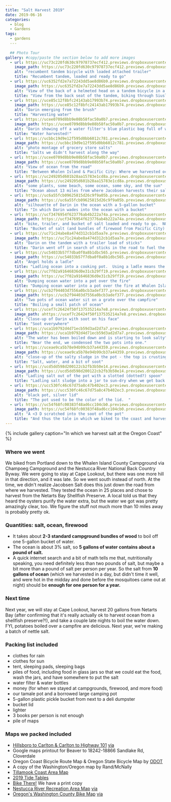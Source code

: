 ```yaml
---
title: "Salt Harvest 2019"
date: 2019-06-16
categories:
  - blog
  - Gardens
tags:
  - gardens
  ---
  
  ## Photo Tour
gallery: #copy/paste the section below to add more images
  - url: https://uc73c220fd630c97978737ecf412.previews.dropboxusercontent.com/p/thumb/AAfr9um7v0CyoIcMXADsmzLvXAlJ9ciinASyorPFJbqXaXnDKNG_ZL4tK-ICo8HyZ3FcelStQbU65OrGjiVbRJPm2OAYYbgWlmKQDQ9qLXsuzTKvTtpLlXHZ3U2ajZbPgLbh096AOYreMezN3ypbdVn1VjaejHC5uQBsezDI9bjSPl69bxMrCeY-b9oOdEyTtU0Cc1O_YcVl0XUsDenfVS-tJcDL0DIBazVrXDu5PHcRNxoTb_3EEfsUZEFqqJ-CqdDJqAjSwy0Bnwo5cDOhx6f6_wEsZQCUWPfUNXM5zAOXujfxGeBEq8DC97HyPCTpEIUVsfX9Juepqh0hS2ImqSxd/p.jpeg # url for full size image
    image_path: https://uc73c220fd630c97978737ecf412.previews.dropboxusercontent.com/p/thumb/AAfr9um7v0CyoIcMXADsmzLvXAlJ9ciinASyorPFJbqXaXnDKNG_ZL4tK-ICo8HyZ3FcelStQbU65OrGjiVbRJPm2OAYYbgWlmKQDQ9qLXsuzTKvTtpLlXHZ3U2ajZbPgLbh096AOYreMezN3ypbdVn1VjaejHC5uQBsezDI9bjSPl69bxMrCeY-b9oOdEyTtU0Cc1O_YcVl0XUsDenfVS-tJcDL0DIBazVrXDu5PHcRNxoTb_3EEfsUZEFqqJ-CqdDJqAjSwy0Bnwo5cDOhx6f6_wEsZQCUWPfUNXM5zAOXujfxGeBEq8DC97HyPCTpEIUVsfX9Juepqh0hS2ImqSxd/p.jpeg # thumbnail (could be same as above, I believe)
    alt: "recumbent tandem bicycle with loaded attached trailer"
    title: "Recumbent tandem, loaded and ready to go"  
  - url: https://uc6352fd2e7a72243dd5ae8d86b9.previews.dropboxusercontent.com/p/thumb/AAdtleSOkHVUK2JYL0jzCHkARS5_cV_mPluVta_d6pAqOVpZ8xI4Atu7Qx5OE0dBjm_LXmjDlfG479CuYXxT5vkRgBSGlPeYqlbuq8fOVLrez_scmYery036hPWb8wLGSr6aToh4E-3PNypjEdlEhow1eaX_PRkxJOeuotWXvDv3vCGcNLtazmbj3Gh4DuUJh6aNLMoVCABQ1Y16Wf0tb8Z6kY9d2hvFOt4ow9_4ufcbnWLgao7p55gg4H2lnjkDWwo7BD_EVQ7wZ0u0XaT40jZbrJ6-F6uujN9xYo_APKG_QJG4kFD6Fsw1GQCIThUoaTgIXAiTWNJtjxksQjB-40u5UJN67Xmtqavj4-D_Yi4VL98tiXXizTCgwUCy6Mnk-gE/p.jpeg
    image_path: https://uc6352fd2e7a72243dd5ae8d86b9.previews.dropboxusercontent.com/p/thumb/AAdtleSOkHVUK2JYL0jzCHkARS5_cV_mPluVta_d6pAqOVpZ8xI4Atu7Qx5OE0dBjm_LXmjDlfG479CuYXxT5vkRgBSGlPeYqlbuq8fOVLrez_scmYery036hPWb8wLGSr6aToh4E-3PNypjEdlEhow1eaX_PRkxJOeuotWXvDv3vCGcNLtazmbj3Gh4DuUJh6aNLMoVCABQ1Y16Wf0tb8Z6kY9d2hvFOt4ow9_4ufcbnWLgao7p55gg4H2lnjkDWwo7BD_EVQ7wZ0u0XaT40jZbrJ6-F6uujN9xYo_APKG_QJG4kFD6Fsw1GQCIThUoaTgIXAiTWNJtjxksQjB-40u5UJN67Xmtqavj4-D_Yi4VL98tiXXizTCgwUCy6Mnk-gE/p.jpeg
    alt: "View of the back of a helmeted head on a tandem bicycle in a forest"
    title: "View from the back seat of the tandem, biking through Siuslaw National Forest"  
  - url: https://uce85c12f8bfc24143ab17993b74.previews.dropboxusercontent.com/p/thumb/AAepxS0jeydIjCkNPM_yJCkFHYufSsEPM4lKCM_IQHCIqqpj9l9ljyQlbMh8PGuXFrZ5pA1lNd4p92inByWOsoAjPg4n4onOmAObcg67gVdOdOXWt0lZR2-eNkpbPJyebfM7spN0731PchM24wXaoJrl_Kfxw-dDg1kF8JzUo7Crrluhv8C7Z0hHtvSVDLnraGIEU3XhPYFCw_Ror_sIjCAxdxxs-TFq4l668d3juGRezsC-iKvHmKPCoK4LG1DRr96OJi3P5HlMzyWtnR6O8pOXbN4O84fx6M_VB1M2fPsvRee88B4coI0-EpNTwRaG9WUVB9RI3UYVyxtcRKoMT5YL/p.jpeg 
    image_path: https://uce85c12f8bfc24143ab17993b74.previews.dropboxusercontent.com/p/thumb/AAepxS0jeydIjCkNPM_yJCkFHYufSsEPM4lKCM_IQHCIqqpj9l9ljyQlbMh8PGuXFrZ5pA1lNd4p92inByWOsoAjPg4n4onOmAObcg67gVdOdOXWt0lZR2-eNkpbPJyebfM7spN0731PchM24wXaoJrl_Kfxw-dDg1kF8JzUo7Crrluhv8C7Z0hHtvSVDLnraGIEU3XhPYFCw_Ror_sIjCAxdxxs-TFq4l668d3juGRezsC-iKvHmKPCoK4LG1DRr96OJi3P5HlMzyWtnR6O8pOXbN4O84fx6M_VB1M2fPsvRee88B4coI0-EpNTwRaG9WUVB9RI3UYVyxtcRKoMT5YL/p.jpeg
    alt: "Darin emerging from the brush"
    title: "Harvesting water"  
  - url: https://ucee0709d8bb9e08b58fac50a0b7.previews.dropboxusercontent.com/p/thumb/AAdOQGc1UeI-UnUE4bsuiGTrtFdsg6FCe3UQueAuyX1rHgWat4-gHrr4bA9tzbOxEJje6TrYqx6gGSY6mTN2G5n48Cagacdnbc4s_PTiF0YSoYofTNEjMs2HQ5wYajZ2Kfqy5pOIuZ3KDYayrEXR0CkDlY_ETO8JukugCiCaIMnhUU4H0HzFsgdSIY9wIr37t3qaaZE_k9_N896jai3cZ0W_mYRrHJ_ZUlARK72OHmMNnHfZt9tyKkUhuDAucBJp8MopvOxBMm3G6SrePqVY4SKMZdlplbdXAsMV0eiLsdmKIjz_-x4Jg40Pd0oTWIAho2wjMLhk_QdnKledXBb5OpL_vY0e0-bDBC48mXytPWQ5iEHfoZh9nmgVwoSrRND3ABY/p.jpeg
    image_path: https://ucee0709d8bb9e08b58fac50a0b7.previews.dropboxusercontent.com/p/thumb/AAdOQGc1UeI-UnUE4bsuiGTrtFdsg6FCe3UQueAuyX1rHgWat4-gHrr4bA9tzbOxEJje6TrYqx6gGSY6mTN2G5n48Cagacdnbc4s_PTiF0YSoYofTNEjMs2HQ5wYajZ2Kfqy5pOIuZ3KDYayrEXR0CkDlY_ETO8JukugCiCaIMnhUU4H0HzFsgdSIY9wIr37t3qaaZE_k9_N896jai3cZ0W_mYRrHJ_ZUlARK72OHmMNnHfZt9tyKkUhuDAucBJp8MopvOxBMm3G6SrePqVY4SKMZdlplbdXAsMV0eiLsdmKIjz_-x4Jg40Pd0oTWIAho2wjMLhk_QdnKledXBb5OpL_vY0e0-bDBC48mXytPWQ5iEHfoZh9nmgVwoSrRND3ABY/p.jpeg
    alt: "Darin showing off a water filter's blue plastic bag full of water"
    title: "Water harvested!"  
  - url: https://ucbbc19d9e12f595d0bb6012c781.previews.dropboxusercontent.com/p/thumb/AAcJ0p8HfiszrGvCzQiwtq8s4dYWV-mafYV1Nc3bsSdhmpfmMfJc1pvT8yIvUEm-FCO1Tel5sHDK0RKiv3BALqBbPnA8zMMOMEOlU-QfZyOkWUaL-AFS20NDx0EphGnlnW4S30-DnexGUf8DGKKDM8sb9hn84xNTUExsCwrKSmLD3R0KLLZk3K775nDV_qFTIXksXf2lpJ9QUDpSP8tp7iBO9S8LKZPePzGx4vBCyiNeuxHGQAn1FrHbjCQQIkEbwiRxjFF8WBE2OYnP6KOhicqGBEV2NqYuigpHKM-EF_Nh_3b5xuyKTROBvNwfRTPBHqYyjYJfo0Tng4KMcMebfjajjKvT_a-duEoAGp7JthMUImu3KQ7VxK-R6S3lL-68O0M/p.jpeg
    image_path: https://ucbbc19d9e12f595d0bb6012c781.previews.dropboxusercontent.com/p/thumb/AAcJ0p8HfiszrGvCzQiwtq8s4dYWV-mafYV1Nc3bsSdhmpfmMfJc1pvT8yIvUEm-FCO1Tel5sHDK0RKiv3BALqBbPnA8zMMOMEOlU-QfZyOkWUaL-AFS20NDx0EphGnlnW4S30-DnexGUf8DGKKDM8sb9hn84xNTUExsCwrKSmLD3R0KLLZk3K775nDV_qFTIXksXf2lpJ9QUDpSP8tp7iBO9S8LKZPePzGx4vBCyiNeuxHGQAn1FrHbjCQQIkEbwiRxjFF8WBE2OYnP6KOhicqGBEV2NqYuigpHKM-EF_Nh_3b5xuyKTROBvNwfRTPBHqYyjYJfo0Tng4KMcMebfjajjKvT_a-duEoAGp7JthMUImu3KQ7VxK-R6S3lL-68O0M/p.jpeg
    alt: "photo montage of grocery store salts"
    title: "Salts we didn't harvest along the way"  
  - url: https://ucee0709d8bb9e08b58fac50a0b7.previews.dropboxusercontent.com/p/thumb/AAdOQGc1UeI-UnUE4bsuiGTrtFdsg6FCe3UQueAuyX1rHgWat4-gHrr4bA9tzbOxEJje6TrYqx6gGSY6mTN2G5n48Cagacdnbc4s_PTiF0YSoYofTNEjMs2HQ5wYajZ2Kfqy5pOIuZ3KDYayrEXR0CkDlY_ETO8JukugCiCaIMnhUU4H0HzFsgdSIY9wIr37t3qaaZE_k9_N896jai3cZ0W_mYRrHJ_ZUlARK72OHmMNnHfZt9tyKkUhuDAucBJp8MopvOxBMm3G6SrePqVY4SKMZdlplbdXAsMV0eiLsdmKIjz_-x4Jg40Pd0oTWIAho2wjMLhk_QdnKledXBb5OpL_vY0e0-bDBC48mXytPWQ5iEHfoZh9nmgVwoSrRND3ABY/p.jpeg
    image_path: https://ucee0709d8bb9e08b58fac50a0b7.previews.dropboxusercontent.com/p/thumb/AAdOQGc1UeI-UnUE4bsuiGTrtFdsg6FCe3UQueAuyX1rHgWat4-gHrr4bA9tzbOxEJje6TrYqx6gGSY6mTN2G5n48Cagacdnbc4s_PTiF0YSoYofTNEjMs2HQ5wYajZ2Kfqy5pOIuZ3KDYayrEXR0CkDlY_ETO8JukugCiCaIMnhUU4H0HzFsgdSIY9wIr37t3qaaZE_k9_N896jai3cZ0W_mYRrHJ_ZUlARK72OHmMNnHfZt9tyKkUhuDAucBJp8MopvOxBMm3G6SrePqVY4SKMZdlplbdXAsMV0eiLsdmKIjz_-x4Jg40Pd0oTWIAho2wjMLhk_QdnKledXBb5OpL_vY0e0-bDBC48mXytPWQ5iEHfoZh9nmgVwoSrRND3ABY/p.jpeg
    alt: "View of ocean from the road"
    title: "Between Whalen Island & Pacific City: Where we harvested ocean water"  
  - url: https://uc249205d601b28aa15783e1cd8a.previews.dropboxusercontent.com/p/thumb/AAcftaa_HdiJv8xb0nypSxQflsuiv8rgbamXsJIiGVqbS6pL1CO5C-ta6myZa_zKO56kFoC8ThGgJRsBDPsl7Fh1NcdUMGlN9niDk1KFgeSAjPbwAGtUUleLVpPY35kWG0ptT5FIWZi8wWjIFIReD3z69bR63NByTn-8GSjI4LGmp_P_umGz8LwsIAjXtyoaWLZsxg89AtL8XZVcT3y9wkPvdF2neKC6EcVtZRuxXilC8TVEUt1z5Sl9GLeImKQAgsm8z3135jMOjQKqPoqBTm1aYP0uJlCSjnZWyS1nrA1HIZTjC32bGcZ-1WWZwH2lBC7hq_Qnmnrs-axFmYqCo39oY7OmGsz2C2GlbLNXZ7aqkdhwnIFcxwEK4YjNT3pNtf4/p.jpeg
    image_path: https://uc249205d601b28aa15783e1cd8a.previews.dropboxusercontent.com/p/thumb/AAcftaa_HdiJv8xb0nypSxQflsuiv8rgbamXsJIiGVqbS6pL1CO5C-ta6myZa_zKO56kFoC8ThGgJRsBDPsl7Fh1NcdUMGlN9niDk1KFgeSAjPbwAGtUUleLVpPY35kWG0ptT5FIWZi8wWjIFIReD3z69bR63NByTn-8GSjI4LGmp_P_umGz8LwsIAjXtyoaWLZsxg89AtL8XZVcT3y9wkPvdF2neKC6EcVtZRuxXilC8TVEUt1z5Sl9GLeImKQAgsm8z3135jMOjQKqPoqBTm1aYP0uJlCSjnZWyS1nrA1HIZTjC32bGcZ-1WWZwH2lBC7hq_Qnmnrs-axFmYqCo39oY7OmGsz2C2GlbLNXZ7aqkdhwnIFcxwEK4YjNT3pNtf4/p.jpeg
    alt: "some plants, some beach, some ocean, some sky, and the sun"
    title: "Ocean about 13 miles from where Jacobsen harvests their salt"  
  - url: https://uc6a55fcb09625815d26c9f9a05b.previews.dropboxusercontent.com/p/thumb/AAeGXQsI8hHpfwivsaT5CdcRNOiVhpc2QK8EEszhGACdW954y_301vizH6hjXzzrFwttuKiGc4KJgAkNh6MmO2tYYsDwwClOnX_olNqh3oxv0YYwTpzgJoGcUaaalmT7yyEkIks3XPjsGbkNOojxbtegpCfdD6cehmob143j6aWjvE8efcdzVvuMz4AeWaG8e4K1cqIMinSfPDYMFUEA8pCw27BYpf0JPTilD577Hf9uXreZFNtwtQ9mbWEyMr8qqsies9IYjnpRl8jFSdUMT1EEbZl_x00zs-36nS_lMj9GwIxvQYpzAo35NwniVBXLbj-s_4vZk3KVpSLhb33S4x7t-IDBpiOYTwfFuEwdr6qID5IOYLyFE9ZAGMH7MI2ZgW4/p.jpeg
    image_path: https://uc6a55fcb09625815d26c9f9a05b.previews.dropboxusercontent.com/p/thumb/AAeGXQsI8hHpfwivsaT5CdcRNOiVhpc2QK8EEszhGACdW954y_301vizH6hjXzzrFwttuKiGc4KJgAkNh6MmO2tYYsDwwClOnX_olNqh3oxv0YYwTpzgJoGcUaaalmT7yyEkIks3XPjsGbkNOojxbtegpCfdD6cehmob143j6aWjvE8efcdzVvuMz4AeWaG8e4K1cqIMinSfPDYMFUEA8pCw27BYpf0JPTilD577Hf9uXreZFNtwtQ9mbWEyMr8qqsies9IYjnpRl8jFSdUMT1EEbZl_x00zs-36nS_lMj9GwIxvQYpzAo35NwniVBXLbj-s_4vZk3KVpSLhb33S4x7t-IDBpiOYTwfFuEwdr6qID5IOYLyFE9ZAGMH7MI2ZgW4/p.jpegassets/images/salt-harvest-2019/6.jpg # thumbnail (could be same as above, I believe)
    alt: "silhouette of Darin in the ocean with a 5-gallon bucket"
    title: "In which Darin wades into the ocean with a bucket"  
  - url: https://ucf3476954f623776ab4b222a74a.previews.dropboxusercontent.com/p/thumb/AAdWqMtDEZJwUUuuO52jSI8DO_yLfhkeb9OwOtvNXt2I-Fjf1IXr9Hy-WzvHs84CBHo2hj3K55RoJqvQQNWNU8cpuw7oXDL1GvwJvqeufU85H1MBamXHWpbYz1PGelx4Fk5FFckWZu34v0kOc91FXXHQh2sdhlfjruV8gNgbSz0Y2xnbWwaoz96EPKCjI60L5ALt6G4Pj8I87V6H3JRWVetamFXJksNO00JPjtO4eIOU3eOj-NJiA7U1aIZeAlzzroqeFh9VVNNhYCDS51QrXYGeyXIBM2bhh9WXxH7Q-J74t808-VtdPaslP5W7RKGXT1WTyaRk0pxQ53vFIEoI-ssaZFCa7rqq5IrS1HLewYhrrclhoxKONmmJdYdv8Y1veyg/p.jpeg
    image_path: https://ucf3476954f623776ab4b222a74a.previews.dropboxusercontent.com/p/thumb/AAdWqMtDEZJwUUuuO52jSI8DO_yLfhkeb9OwOtvNXt2I-Fjf1IXr9Hy-WzvHs84CBHo2hj3K55RoJqvQQNWNU8cpuw7oXDL1GvwJvqeufU85H1MBamXHWpbYz1PGelx4Fk5FFckWZu34v0kOc91FXXHQh2sdhlfjruV8gNgbSz0Y2xnbWwaoz96EPKCjI60L5ALt6G4Pj8I87V6H3JRWVetamFXJksNO00JPjtO4eIOU3eOj-NJiA7U1aIZeAlzzroqeFh9VVNNhYCDS51QrXYGeyXIBM2bhh9WXxH7Q-J74t808-VtdPaslP5W7RKGXT1WTyaRk0pxQ53vFIEoI-ssaZFCa7rqq5IrS1HLewYhrrclhoxKONmmJdYdv8Y1veyg/p.jpeg
    alt: "bike, trailer, and bucket of salt loaded and ready to go.  NO PARKING."
    title: "Bucket of salt (and bundles of firewood from Pacific City) loaded and ready to take back to camp.  The NO PARKING sign was great for leaning the bike against.   We left the tiny jellyfish in the ocean."  
  - url: https://uc71c24abe8a474d312cb1d5aa7e.previews.dropboxusercontent.com/p/thumb/AAdXRyV-aUGOYErueOPLcaow7xfAPji5547flrQ1uSp4L_-nHqcgs0MmybZwDv8gYdlKJKedYrzHmqVxyDh6fpC7NSSTYzZ-RTJPZ5DyFsVYFLCFHD6A6ubQyX0nzqhotzYosaMWQMf1ifny-NkbmOENYDaeKGtkoXINE0M4UlpqxEQkzaU7JZOGVO0T8IWpvK7ZH-v58WboWyATy3gRUxXB07nPgEO908P2bX38eCG284FnUpWV9jn5WQ3-fdFRIgPVH9Wod_QeQETrNr0CzmXPPsuc9fqlCYvu8JbL2wHXd9HygMI3BxXlyHtXCKZYzurDvNW7ynNUbTQLw-vJWl7-SZ8kj9e9Mh8vkJztUOFZiWvkGqmqDpaL_YKWs64iDzg/p.jpeg
    image_path: https://uc71c24abe8a474d312cb1d5aa7e.previews.dropboxusercontent.com/p/thumb/AAdXRyV-aUGOYErueOPLcaow7xfAPji5547flrQ1uSp4L_-nHqcgs0MmybZwDv8gYdlKJKedYrzHmqVxyDh6fpC7NSSTYzZ-RTJPZ5DyFsVYFLCFHD6A6ubQyX0nzqhotzYosaMWQMf1ifny-NkbmOENYDaeKGtkoXINE0M4UlpqxEQkzaU7JZOGVO0T8IWpvK7ZH-v58WboWyATy3gRUxXB07nPgEO908P2bX38eCG284FnUpWV9jn5WQ3-fdFRIgPVH9Wod_QeQETrNr0CzmXPPsuc9fqlCYvu8JbL2wHXd9HygMI3BxXlyHtXCKZYzurDvNW7ynNUbTQLw-vJWl7-SZ8kj9e9Mh8vkJztUOFZiWvkGqmqDpaL_YKWs64iDzg/p.jpeg
    alt: "Darin on the tandem with a trailer load of sticks"
    title: "Darin went off in search of sticks in the road to fuel the fire.  Next year, we're packing lighter and maybe researching firewood harvesting rules for that forest we biked through en route."  
  - url: https://uc54033b57f7dba0f0a8b1dbc565.previews.dropboxusercontent.com/p/thumb/AAcplU9E4v_A0WT9sbjovgyofz3vJWDtU8e5cEYOaptVAas4hwnU6TDLstnCfmnlAzMe1hZPbpaicEhzCyiBQfaK8eF3zld_w6dMEf3gvUFAus-5pZPkcnrsMvhk5ePXa1OpTTVFlRLvLwQt7J-M1URuOxkC3YL5xLtxuPfQRF78w6TBPkkexdhmkLBRn8hmN77d_L0oQvUcu1Y6so-9HVhQMLAQ_MjLE811N8gx6nGFYLmEF5ZxIZ-MNFrA6-yzJB-l9GfaFX9_aK9u9QkLFraGMvi2Vefp3eTIXvC4gKLNEc8mZdHxCuSx69fYEC4KapWSsIrTYGO8Y9w8eIJ-I0BuPkawDNQGTHsNvVPzzstvzmT-QEsOxvhzFfhChMc_RWE/p.jpeg
    image_path: https://uc54033b57f7dba0f0a8b1dbc565.previews.dropboxusercontent.com/p/thumb/AAcplU9E4v_A0WT9sbjovgyofz3vJWDtU8e5cEYOaptVAas4hwnU6TDLstnCfmnlAzMe1hZPbpaicEhzCyiBQfaK8eF3zld_w6dMEf3gvUFAus-5pZPkcnrsMvhk5ePXa1OpTTVFlRLvLwQt7J-M1URuOxkC3YL5xLtxuPfQRF78w6TBPkkexdhmkLBRn8hmN77d_L0oQvUcu1Y6so-9HVhQMLAQ_MjLE811N8gx6nGFYLmEF5ZxIZ-MNFrA6-yzJB-l9GfaFX9_aK9u9QkLFraGMvi2Vefp3eTIXvC4gKLNEc8mZdHxCuSx69fYEC4KapWSsIrTYGO8Y9w8eIJ-I0BuPkawDNQGTHsNvVPzzstvzmT-QEsOxvhzFfhChMc_RWE/p.jpeg
    alt: "Angel holds a ladle"
    title: "Ladling ocean into a cooking pot.  Using a ladle means the smidge of sand stays in the bottom of the bucket.  (The campground hosts were delighted to take our 5-gallon deli pickle bucket when we were done with it.)"  
  - url: https://uc7f02a91646836d0e31cb29ff19.previews.dropboxusercontent.com/p/thumb/AAeuR2W3P1HFKUbNms4_ojqvui-8sd_LbOjUVNH1jlo4zLl9w0vUIXVtIJdkTNgq9Sy8GIqI5kM9Uq0YmjZkRov2lzMue83egMdG4rPAS93wGT2ADFGmd7os1kmZNAo6mKZNuIszK7I17h4KvQqIyv0pmKZVWvNYPvyrXnBsGc1kIHX-EuN7txTjk5fiUhbzMgYFrvMkxdB4bc09ndNxBG-BHS4iSHAXkXPoGiZ57f3a77OPAZsTIGaxpqdySuFoUkrp8py2rt7Zj4znv0yWT3wQWq61Yw5EWqpngiaFYcHfYJg5kRN0NTYSi2ym4n8ncoFbJFW3gmh6h6zf9BSz20vyo9gheBa-0jWBtRrAzRVg1oAXYL0sPltguChuP-EKwus/p.jpeg
    image_path: https://uc7f02a91646836d0e31cb29ff19.previews.dropboxusercontent.com/p/thumb/AAeuR2W3P1HFKUbNms4_ojqvui-8sd_LbOjUVNH1jlo4zLl9w0vUIXVtIJdkTNgq9Sy8GIqI5kM9Uq0YmjZkRov2lzMue83egMdG4rPAS93wGT2ADFGmd7os1kmZNAo6mKZNuIszK7I17h4KvQqIyv0pmKZVWvNYPvyrXnBsGc1kIHX-EuN7txTjk5fiUhbzMgYFrvMkxdB4bc09ndNxBG-BHS4iSHAXkXPoGiZ57f3a77OPAZsTIGaxpqdySuFoUkrp8py2rt7Zj4znv0yWT3wQWq61Yw5EWqpngiaFYcHfYJg5kRN0NTYSi2ym4n8ncoFbJFW3gmh6h6zf9BSz20vyo9gheBa-0jWBtRrAzRVg1oAXYL0sPltguChuP-EKwus/p.jpeg
    alt: "Dumping ocean water into a pot over the fire"
    title: "Dumping ocean water into a pot over the fire at Whalen Island County Campground"  
  - url: https://ucb2f94403d7556a0bcb3adef377.previews.dropboxusercontent.com/p/thumb/AAcRYrfpFN9blUFPYiZ3OAaVl-JmwzpZDn9-YNbqIvahxnyLn_0IO7OZBoSWxhFRsfUtjx45J_rRIbYglwFxwhOxK4IsTDVoNc-fZfKsLHF6vLThjIJok86oeXH3KqNPEHzv24EhVKD75d6iEQk49UGQHh5sf-h_G28YCIt8orKoEHL5G7KaVW2cmvyNV72OULsbM3ODHjFZPNof-eresaCHyz0i0JIjT72U8zG_kQ-IoeIyclq-lk0MPikd93K0HF_f9trFHD6irwMIBYmgDq85ozYQHkGEhIccYGPcXlfAZO-IU0-HPiuqIkTDZHOdlyq2c4KCNkFQ-MyywAOPatZAFZKzqL39X9gN8e9BooSBwS6-wj3AfV1rGpkEO0nsnyM/p.jpeg
    image_path: https://ucb2f94403d7556a0bcb3adef377.previews.dropboxusercontent.com/p/thumb/AAcRYrfpFN9blUFPYiZ3OAaVl-JmwzpZDn9-YNbqIvahxnyLn_0IO7OZBoSWxhFRsfUtjx45J_rRIbYglwFxwhOxK4IsTDVoNc-fZfKsLHF6vLThjIJok86oeXH3KqNPEHzv24EhVKD75d6iEQk49UGQHh5sf-h_G28YCIt8orKoEHL5G7KaVW2cmvyNV72OULsbM3ODHjFZPNof-eresaCHyz0i0JIjT72U8zG_kQ-IoeIyclq-lk0MPikd93K0HF_f9trFHD6irwMIBYmgDq85ozYQHkGEhIccYGPcXlfAZO-IU0-HPiuqIkTDZHOdlyq2c4KCNkFQ-MyywAOPatZAFZKzqL39X9gN8e9BooSBwS6-wj3AfV1rGpkEO0nsnyM/p.jpeg
    alt: "Two pots of ocean water sit on a grate over the campfire"
    title: "Boiling a small patch of ocean"  
  - url: https://ucef7c26424f50f137535214a7e8.previews.dropboxusercontent.com/p/thumb/AAc1_ZVFH1IvOvaxQrNr2q6ScvvoPajmM6eQBvqrvQPdczyvVlI4Qm4unck1pfqCBIQQqYvcZqdwI2DRIIloD-nvdEGYG48eliXU3WyQuOqFVas7M2WNVcCvyrmi7E3x2BQ6mgWBz6yxtrWxHVDiIBKIW_QoLsBWV8ee-vfrcPpuVuu0Az1p-C7T7Mk4J8otfwXCMRmUNZbSPdeQzt5drIcjhsBFHvej1qECzP2OW74Bwr1EPoAZXb_v4Xc1YYqUXEuiLbtrre_05G2wVfPtEsib4Y3WfcBe21WvoJp_sflVCL3dqu80K1ujHpF4zbha8dbIbgSSqy2NvRwszLMwYiofCusmXe2zIWQdBdxbPEArJcb8hQl_NLNpOhFhNypDAIA/p.jpeg
    image_path: ahttps://ucef7c26424f50f137535214a7e8.previews.dropboxusercontent.com/p/thumb/AAc1_ZVFH1IvOvaxQrNr2q6ScvvoPajmM6eQBvqrvQPdczyvVlI4Qm4unck1pfqCBIQQqYvcZqdwI2DRIIloD-nvdEGYG48eliXU3WyQuOqFVas7M2WNVcCvyrmi7E3x2BQ6mgWBz6yxtrWxHVDiIBKIW_QoLsBWV8ee-vfrcPpuVuu0Az1p-C7T7Mk4J8otfwXCMRmUNZbSPdeQzt5drIcjhsBFHvej1qECzP2OW74Bwr1EPoAZXb_v4Xc1YYqUXEuiLbtrre_05G2wVfPtEsib4Y3WfcBe21WvoJp_sflVCL3dqu80K1ujHpF4zbha8dbIbgSSqy2NvRwszLMwYiofCusmXe2zIWQdBdxbPEArJcb8hQl_NLNpOhFhNypDAIA/p.jpeg
    alt: "Close-up of Darin with soot on his face"
    title: "Soot everywhere"  
  - url: https://uca1b9792d4d71ecb59d3ad2d7a7.previews.dropboxusercontent.com/p/thumb/AAfySg15Y1kZUa4hL2pXkOV7LxFLteg46MlpQgJVNN0Q56mfP5mLMdfzjGPWRwhL6nQiWJ-DAjJc_j-19CvF6ocLE3Id5zPufx_Tf6QHmhSVWr3Yv-cjnIMROaMTng4yE3hDcDlX5U_rjpfumrS_MsGfmuduPgOIF49PqcyOc2MVsQuSSOc6AQVTCaPdFPEv4WosRhl4ozBxEYOZWv384b60LyK8KkABkYk8YpKWgk-fehLBxGvBuRi3I9WTPoOexYMvEOaeMO6EFXEK0elQ7r73Krr_iHH-ofJKe2ZHMqp5tPAGMPLd4TIYmLtjgAkLSJp-kvxd_FRKDDdhplf3hZPZ3gtV5-A9uHQmr2_-Jvxg5Z3MmhlZZgQDP5xrF1Ls6go/p.jpeg
    image_path: https://uca1b9792d4d71ecb59d3ad2d7a7.previews.dropboxusercontent.com/p/thumb/AAfySg15Y1kZUa4hL2pXkOV7LxFLteg46MlpQgJVNN0Q56mfP5mLMdfzjGPWRwhL6nQiWJ-DAjJc_j-19CvF6ocLE3Id5zPufx_Tf6QHmhSVWr3Yv-cjnIMROaMTng4yE3hDcDlX5U_rjpfumrS_MsGfmuduPgOIF49PqcyOc2MVsQuSSOc6AQVTCaPdFPEv4WosRhl4ozBxEYOZWv384b60LyK8KkABkYk8YpKWgk-fehLBxGvBuRi3I9WTPoOexYMvEOaeMO6EFXEK0elQ7r73Krr_iHH-ofJKe2ZHMqp5tPAGMPLd4TIYmLtjgAkLSJp-kvxd_FRKDDdhplf3hZPZ3gtV5-A9uHQmr2_-Jvxg5Z3MmhlZZgQDP5xrF1Ls6go/p.jpeg
    alt: "The water has been boiled down and is starting to look salty"
    title: "Near the end, we condensed the two pots into one."  
  - url: https://uceae9ca5b78e94b99cb37a44359.previews.dropboxusercontent.com/p/thumb/AAdlXY5abvsZDrYejfXUDZkCSd5Q2D3wZJtC2pSPshDA3d3Qr7n3sqzuu-AWpOicZ4dS4VKNDx6NkbWcZasOAKL5zrWlhoYS-IL5Y8BhOWD5MZGL1-GJI_ssiJSV7Q4O_Tg5xi-fsfxcg6aMwUeHCNrVjeZZp5gXlYgCE790oXUYDt7GCubogahM7R68HaaZGcetJ67NyvjvY98b3GfuU-8sUsFVkcV_Oo7KVOfBSmCVpcWGv3IAxKom0k1PLaQWDVSLTeqjj580l-_8w5JMh0XtgNOwnY5uHjWrQnmNuYURJOnr2oHLHIHZimnzp0EsdT5xbssVzY7VqVos1fIzvjxOymyFcx1jMYNAUxMrjprsXwljy18nZUQl1A2Wvfzzp0Q/p.jpeg
    image_path: https://uceae9ca5b78e94b99cb37a44359.previews.dropboxusercontent.com/p/thumb/AAdlXY5abvsZDrYejfXUDZkCSd5Q2D3wZJtC2pSPshDA3d3Qr7n3sqzuu-AWpOicZ4dS4VKNDx6NkbWcZasOAKL5zrWlhoYS-IL5Y8BhOWD5MZGL1-GJI_ssiJSV7Q4O_Tg5xi-fsfxcg6aMwUeHCNrVjeZZp5gXlYgCE790oXUYDt7GCubogahM7R68HaaZGcetJ67NyvjvY98b3GfuU-8sUsFVkcV_Oo7KVOfBSmCVpcWGv3IAxKom0k1PLaQWDVSLTeqjj580l-_8w5JMh0XtgNOwnY5uHjWrQnmNuYURJOnr2oHLHIHZimnzp0EsdT5xbssVzY7VqVos1fIzvjxOymyFcx1jMYNAUxMrjprsXwljy18nZUQl1A2Wvfzzp0Q/p.jpeg
    alt: "close-up of the salty sludge in the pot - the top is crusting over"
    title: "Salt, water, and a bit of soot"   
  - url: https://ucd5dd598d200122cb2fb3b50e14.previews.dropboxusercontent.com/p/thumb/AAdzXo6OVtTStOsErDraiKdPyFzzanwQ_vO30Ix6BlnG_HXc4wRkOlyCr061z4Po0xPr6V0FPcNTjDXLtwJDbGNATPvY3oVg-UlJMtszXGZVMwdhbjERsk_ktLEiQ_xoXIemJjQO913bmAcxSQ9piC-0ZBGvAwzIH_gIXj8CcPTWS_eJSsE3FSXWHcX2UQ6IPwTDfdOhtdFpKSHJkTzSt4V8xhlmoGBZKR2YnVkBLrE8_vuzCRU-xWW6pg7zhTP_Hrdle6wBD9IO856ObZ4KtWPyffcior3CyPJsxdKJMjAtb6V_s93kRH486SFPC3hG0f2DpD1Wz60pchtdsZL_nQADmyLLmd8kr5QsU0dubv8B7_B_wwQzI_At6rpFpxT5aLM/p.jpeg
    image_path: https://ucd5dd598d200122cb2fb3b50e14.previews.dropboxusercontent.com/p/thumb/AAdzXo6OVtTStOsErDraiKdPyFzzanwQ_vO30Ix6BlnG_HXc4wRkOlyCr061z4Po0xPr6V0FPcNTjDXLtwJDbGNATPvY3oVg-UlJMtszXGZVMwdhbjERsk_ktLEiQ_xoXIemJjQO913bmAcxSQ9piC-0ZBGvAwzIH_gIXj8CcPTWS_eJSsE3FSXWHcX2UQ6IPwTDfdOhtdFpKSHJkTzSt4V8xhlmoGBZKR2YnVkBLrE8_vuzCRU-xWW6pg7zhTP_Hrdle6wBD9IO856ObZ4KtWPyffcior3CyPJsxdKJMjAtb6V_s93kRH486SFPC3hG0f2DpD1Wz60pchtdsZL_nQADmyLLmd8kr5QsU0dubv8B7_B_wwQzI_At6rpFpxT5aLM/p.jpeg
    alt: "Ladling salt out of the pot with a slotted (dotted?) spoon"
    title: "Ladling salt sludge into a jar to sun-dry when we get back to Portland"  
  - url: https://ucc530fc46c67d75a8c47b402ec3.previews.dropboxusercontent.com/p/thumb/AAcab_bRQIsyd-Jz3UtnaNcHVodKkmdVLbM1h9JwWd8paUzu_rAhRtmXaRH8tFtWIqDehbZCEQ9GQXcfDR-aVuzhGQjvkGWe7VxKc1iT2BIinCey_w5jQV_6m-l-CrtevXI97ajKXyX2MvqUifM1ReDnaxgLXHMeBXCQP2ao51oSM2lsONof348LLMDC6VdtikigdS4nnkpFAk6QyxAIaRmUozlTLaOBFgmZiKFTTxCm4rudQw9y1Ot4y8Ehs1il_gTGzmWUyR58xN-a9VZgDfoD-xoYAN32bQPbZBnydNgyi2ERa4iOAVt9NPVVdzDvVHhYyw54LmJvmGMLytGOe6LHpXAfxB9w0Y94OCGyOapsWmzTh0vPmo065FGwl6nDj6Y/p.jpeg
    image_path: https://ucc530fc46c67d75a8c47b402ec3.previews.dropboxusercontent.com/p/thumb/AAcab_bRQIsyd-Jz3UtnaNcHVodKkmdVLbM1h9JwWd8paUzu_rAhRtmXaRH8tFtWIqDehbZCEQ9GQXcfDR-aVuzhGQjvkGWe7VxKc1iT2BIinCey_w5jQV_6m-l-CrtevXI97ajKXyX2MvqUifM1ReDnaxgLXHMeBXCQP2ao51oSM2lsONof348LLMDC6VdtikigdS4nnkpFAk6QyxAIaRmUozlTLaOBFgmZiKFTTxCm4rudQw9y1Ot4y8Ehs1il_gTGzmWUyR58xN-a9VZgDfoD-xoYAN32bQPbZBnydNgyi2ERa4iOAVt9NPVVdzDvVHhYyw54LmJvmGMLytGOe6LHpXAfxB9w0Y94OCGyOapsWmzTh0vPmo065FGwl6nDj6Y/p.jpeg
    alt: "black pot, silver lid"
    title: "The pot used to be the color of the lid.  "  
  - url: https://uc54f68fc00383f48ad6cc104cb0.previews.dropboxusercontent.com/p/thumb/AAexn2G3l1Z_njdltifvV2OsXln7mW_wHr2AjVKTkEwUWw7vtzs8venUcM8UUkTt32-1n2uiOHbkCkM6NNbfG6YpcGi4sf6kF5yKnTelk2Q5Fxt1tZoxGsD5Sjsj9HFgJShH40_PG1-oyK07k8DYE7XK50TNKK3zWhwR8wAManEp-QOwWbXWa4-9hZTAJHiPyKQEx85a0lwVow3cevQ2nTjJqaPrIndjdzyYjrePSBAyQKMUzxp6x6atAgxP8Sn_BwJTUtuL9aK3HvOiA8_RXItQtH-wZw8hMuEhoWKX2pt3fWF4n9fvgLplPoPYhRyVmW4KGr_QnzpxNLixr4HQTxSnp29-avj5foT26MONMxUR7UEg0Hpjoo2zDa9JUXRX000/p.jpeg
    image_path: https://uc54f68fc00383f48ad6cc104cb0.previews.dropboxusercontent.com/p/thumb/AAexn2G3l1Z_njdltifvV2OsXln7mW_wHr2AjVKTkEwUWw7vtzs8venUcM8UUkTt32-1n2uiOHbkCkM6NNbfG6YpcGi4sf6kF5yKnTelk2Q5Fxt1tZoxGsD5Sjsj9HFgJShH40_PG1-oyK07k8DYE7XK50TNKK3zWhwR8wAManEp-QOwWbXWa4-9hZTAJHiPyKQEx85a0lwVow3cevQ2nTjJqaPrIndjdzyYjrePSBAyQKMUzxp6x6atAgxP8Sn_BwJTUtuL9aK3HvOiA8_RXItQtH-wZw8hMuEhoWKX2pt3fWF4n9fvgLplPoPYhRyVmW4KGr_QnzpxNLixr4HQTxSnp29-avj5foT26MONMxUR7UEg0Hpjoo2zDa9JUXRX000/p.jpeg
    alt: "A <3 D scratched into the soot of the pot"
    title: "And thus the tale in which we biked to the coast and harvested salt from the ocean"  
---
```


{% include gallery caption="In which we harvest salt at the Oregon Coast" %}
### Where we went
<p>
We biked from Portland down to the Whalen Island County Campground via Champoeg Campground and the Nestucca River National Back Country Byway.  We were going to stay at Cape Lookout, but there was one more hill in that direction, and it was late.  So we went south instead of north.   At the time, we didn't realize Jacobsen Salt does this just down the road from where we harvested.   They tested the ocean in 25 places and chose to harvest from the Netarts Bay Shellfish Preserve.  A local told us that they heard the oysters purify the water extra, but the water we got was pretty amazingly clear, too.  We figure the stuff not much more than 10 miles away is probably pretty ok.</p>

### Quantities: salt, ocean, firewood
- It takes about **2-3 standard campground bundles of wood** to boil off one 5-gallon bucket of water.  
- The ocean is about 3% salt, so **5 gallons of water contains about a pound of salt.**  
- A quick internet search and a bit of math tells me that, nutritionally speaking, you need definitely less than two pounds of salt, but maybe a bit more than a pound of salt per person per year.  So the salt from **10 gallons of ocean** (which we harvested in a day, but didn't time it well, and were hot in the midday and done before the mosquitoes came out at night) should be **enough for one person for a year.**  

### Next time
<p>Next year, we will stay at Cape Lookout, harvest 20 gallons from Netarts Bay (after confirming that it's really actually ok to harvest ocean from a shellfish preserve?!), and take a couple late nights to boil the water down.  FYI, potatoes boiled over a campfire are delicious.  Next year, we're making a batch of nettle salt.</p>

### Packing list included
- clothes for rain
- clothes for sun
- tent, sleeping pads, sleeping bags
- piles of food, including food in glass jars so that we could eat the food, wash the jars, and have somewhere to put the salt
- water filter & water bottles
- money (for when we stayed at campgrounds, firewood, and more food)
- our tamale pot and a borrowed large camping pot
- 5-gallon plastic pickle bucket from next to a deli dumpster
- bucket lid
- lighter
- 3 books per person is not enough
- pile of maps

### Maps we packed included
- [Hillsboro to Carlton & Carlton to Highway 101](https://www.portlandoregon.gov/transportation/article/316552) [via](https://www.portlandoregon.gov/transportation/article/301633)
- Google maps printout for Beaver to 18242-18866 Sandlake Rd, Cloverdale
- Oregon Coast Bicycle Route Map & Oregon State Bicycle Map by [ODOT](https://www.oregon.gov/odot/programs/pages/bikeped.aspx)
- A copy of the Washington/Oregon map by Rand/McNally
- [Tillamook Coast Area Map](https://www.1001-map.com/l8/media.php/1-392-2.pdf)
- [2019 Tide Tables](https://oregonstateparks.org/index.cfm?do=main.loadFile&load=_siteFiles%2Fpublications%2F44255_2019_oprd_tide_tables%28web%29033452.pdf)
- [Bike There!](https://www.oregonmetro.gov/tools-living/getting-around/bike-there) We have a print copy
- [Nestucca River Recreation Area Map](https://live.staticflickr.com/5331/30696276895_2d41684d2b_k.jpg) [via](https://www.blm.gov/visit/nestucca-river-recreation-area)
- [Oregon's Washington County Bike Map](https://tualatinvalley.org/maps-guides-form/) [via](https://tualatinvalley.org/cycling-in-the-tualatin-valley/)
